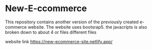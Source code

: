 # New-E-ccommerce
This repository contains another version of the previously created e-commerce website.
The website uses bootsrap5. the javacripts is also broken down to about 4 or files different files

website link https://new-ecommerce-site.netlify.app/
